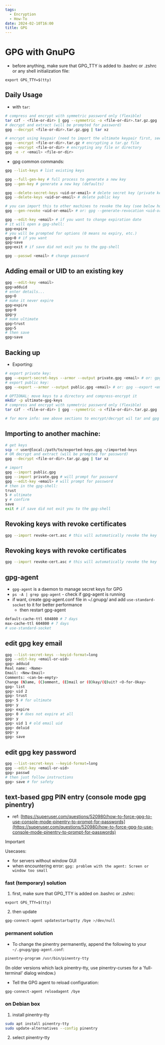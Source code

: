 ```yaml
---
tags:
  - Encryption
  - How-To
date: 2024-02-10T16:00
title: GPG
---
```


<!-- 2024-02-10-1600 (February 10, 2024 4:00 PM) -->

# GPG with GnuPG

- before anything, make sure that GPG_TTY is added to .bashrc or .zshrc or any shell initialization file:

```
export GPG_TTY=$(tty)
```

## Daily Usage

- with `tar`:

```bash
# compress and encrypt with symmetric password only (flexible)
tar czf - <file-or-dir> | gpg --symmetric -o <file-or-dir>.tar.gz.gpg
# decrypt and extract (will be prompted for password)
gpg --decrypt <file-or-dir>.tar.gz.gpg | tar xz

# encrypt using keypair (need to import the ultimate keypair first, see below)
gpg --encrypt <file-or-dir>.tar.gz # encrypting a tar.gz file
gpg --encrypt <file-or-dir> # encrypting any file or directory
gpg -e -r <email> <file-or-dir>
```

- gpg common commands:

```bash
gpg --list-keys # list existing keys

gpg --full-gen-key # full process to generate a new key
gpg --gen-key # generate a new key (defaults)

gpg --delete-secret-keys <uid-or-email> # delete secret key (private key)
gpg --delete-keys <uid-or-email> # delete public key

# you can import this to other machines to revoke the key (see below how)
gpg --gen-revoke <uid-or-email> # or: gpg --generate-revocation <uid-or-email> - generate revoke certificate

gpg --edit-key <email> # if you want to change expiration date
# it will open a gpg-shell:
gpg>expire
# you will be prompted for options (0 means no expiry, etc.)
gpg>0 # if you want
gpg>save
gpg>exit # if save did not exit you to the gpg-shell

gpg --passwd <email> # change password
```

## Adding email or UID to an existing key

```bash
gpg --edit-key <email>
gpg>adduid
# enter details...
gpg>O
# make it never expire
gpg>expire
gpg>0
gpg>y
# make ultimate
gpg>trust
gpg>5
# then save
gpg>save
```

## Backing up

- Exporting:

```bash
# export private key:
gpg --export-secret-keys --armor --output private.gpg <email> # or: gpg --export-secret-keys <email> > private.gpg
# export public key:
gpg --export --armor --output public.gpg <email> # or: gpg --export <email> > public.gpg

# OPTIONAL: move keys to a directory and compress-encrypt it
mkdir -p ultimate-gpg-keys
# compress and encrypt with symmetric password only (flexible)
tar czf - <file-or-dir> | gpg --symmetric -o <file-or-dir>.tar.gz.gpg

# for more info: see above sections to encrypt/decrypt wil tar and gpg --symmetric
```

## Importing to another machine:

```bash
# get keys
scp -r user@local:/path/to/exported-keys.gpg ~/imported-keys
# OR decrypt and extract (will be prompted for password)
gpg --decrypt <file-or-dir>.tar.gz.gpg | tar xz

# import
gpg --import public.gpg
gpg --import private.gpg # will prompt for password
gpg --edit-key <email> # will prompt for password
# then in the gpg-shell:
trust
5 # ultimate
y # confirm
save
exit # if save did not exit you to the gpg-shell
```

## Revoking keys with revoke certificates

```bash
gpg --import revoke-cert.asc # this will automatically revoke the key
```

## Revoking keys with revoke certificates

```bash
gpg --import revoke-cert.asc # this will automatically revoke the key
```

## gpg-agent

- `gpg-agent` is a daemon to manage secret keys for GPG
- `ps -A | grep gpg-agent` - check if gpg-agent is running
- if want, create gpg-agent.conf file in ~/.gnupg/ and add `use-standard-socket` to it for better performance
  - then restart gpg-agent

```bash
default-cache-ttl 604800 # 7 days
max-cache-ttl 604800 # 7 days
# use-standard-socket
```

## edit gpg key email

```bash
gpg --list-secret-keys --keyid-format=long
gpg --edit-key <email-or-uid>
gpg> adduid
Real name: <Name>
Email: <New-Email>
Comments: <can-be-empty>
Change (N)ame, (C)omment, (E)mail or (O)kay/(Q)uit? <O-for-Okay>
gpg> list
gpg> uid 2
gpg> trust
gpg> 5 # for ultimate
gpg> y
gpg> expire
gpg> 0 # does not expire at all
gpg> y
gpg> uid 1 # old email uid 
gpg> deluid
gpg> y
gpg> save
```

## edit gpg key password

```bash
gpg --list-secret-keys --keyid-format=long
gpg --edit-key <email-or-uid>
gpg> passwd
# then just follow instructions
gpg> save # for safety
```

## text-based gpg PIN entry  (console mode gpg pinentry)

- ref: [https://superuser.com/questions/520980/how-to-force-gpg-to-use-console-mode-pinentry-to-prompt-for-passwords](https://superuser.com/questions/520980/how-to-force-gpg-to-use-console-mode-pinentry-to-prompt-for-passwords)

> [!IMPORTANT]
> Usecases:
> - for servers without window GUI
> - when encountering error: `gpg: problem with the agent: Screen or window too small`

### fast (temporary) solution

1. first, make sure that GPG_TTY is added on .bashrc or .zshrc:
```
export GPG_TTY=$(tty)
```

2. then update
```bash
gpg-connect-agent updatestartuptty /bye >/dev/null
```


### permanent solution

- To change the pinentry permanently, append the following to your `~/.gnupg/gpg-agent.conf`:

```bash
pinentry-program /usr/bin/pinentry-tty
```

(In older versions which lack pinentry-tty, use pinentry-curses for a 'full-terminal' dialog window.)

- Tell the GPG agent to reload configuration:

```bash
gpg-connect-agent reloadagent /bye
```


### on Debian box

1. install pinentry-tty
```bash
sudo apt install pinentry-tty
sudo update-alternatives --config pinentry
```

2. select pinentry-tty

